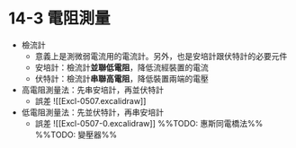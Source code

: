 # 14-3 電阻測量
- 檢流計
	- 意義上是測微弱電流用的電流計。另外，也是安培計跟伏特計的必要元件
	- 安培計：檢流計**並聯低電阻**，降低流經裝置的電流
	- 伏特計：檢流計**串聯高電阻**，降低裝置兩端的電壓
- 高電阻測量法：先串安培計，再並伏特計
	- 誤差 ![[Excl-0507.excalidraw]]
- 低電阻測量法：先並伏特計，再串安培計
	- 誤差 ![[Excl-0507-0.excalidraw]]
%%TODO: 惠斯同電橋法%%
%%TODO: 變壓器%%